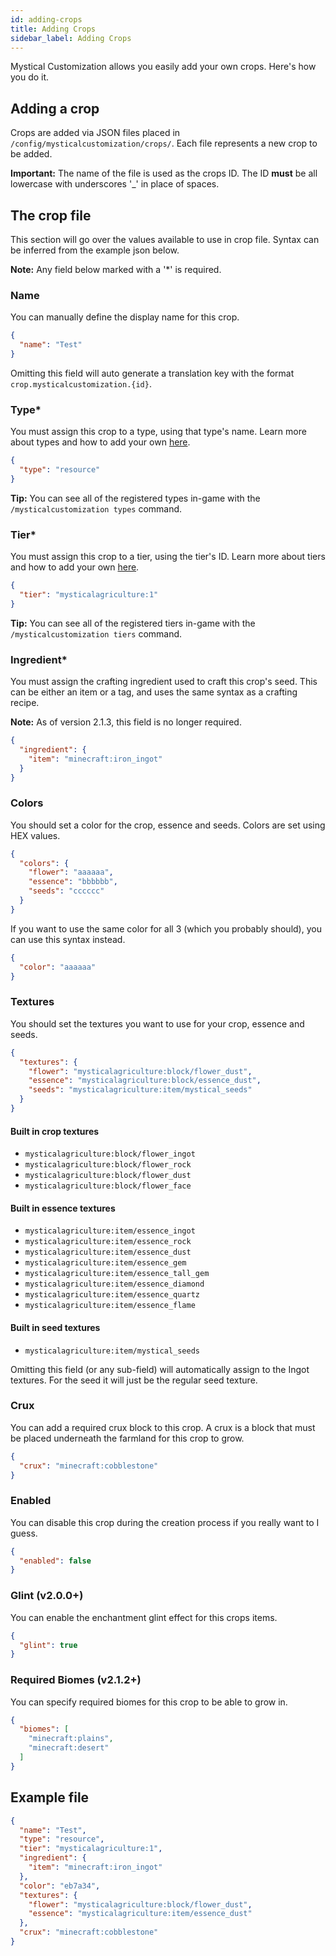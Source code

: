```yaml
---
id: adding-crops
title: Adding Crops
sidebar_label: Adding Crops
---
```


Mystical Customization allows you easily add your own crops. Here's how you do it.

## Adding a crop
Crops are added via JSON files placed in `/config/mysticalcustomization/crops/`. Each file represents a new crop to be added.

**Important:** The name of the file is used as the crops ID. The ID **must** be all lowercase with underscores '_' in place of spaces.

## The crop file
This section will go over the values available to use in crop file. Syntax can be inferred from the example json below.

**Note:** Any field below marked with a '*' is required.

### Name
You can manually define the display name for this crop.
```json
{
  "name": "Test"
}
```
Omitting this field will auto generate a translation key with the format `crop.mysticalcustomization.{id}`.

### Type*
You must assign this crop to a type, using that type's name. Learn more about types and how to add your own [here](adding-types.md).
```json
{
  "type": "resource"
}
```
**Tip:** You can see all of the registered types in-game with the `/mysticalcustomization types` command.

### Tier*
You must assign this crop to a tier, using the tier's ID. Learn more about tiers and how to add your own [here](adding-tiers.md).
```json
{
  "tier": "mysticalagriculture:1"
}
```
**Tip:** You can see all of the registered tiers in-game with the `/mysticalcustomization tiers` command.

### Ingredient*
You must assign the crafting ingredient used to craft this crop's seed. This can be either an item or a tag, and uses the same syntax as a crafting recipe.

**Note:** As of version 2.1.3, this field is no longer required.
```json
{
  "ingredient": {
    "item": "minecraft:iron_ingot"
  }
}
```

### Colors
You should set a color for the crop, essence and seeds. Colors are set using HEX values.
```json
{
  "colors": {
    "flower": "aaaaaa",
    "essence": "bbbbbb",
    "seeds": "cccccc"
  }
}
```
If you want to use the same color for all 3 (which you probably should), you can use this syntax instead.
```json
{
  "color": "aaaaaa"
}
```

### Textures
You should set the textures you want to use for your crop, essence and seeds.
```json
{
  "textures": {
    "flower": "mysticalagriculture:block/flower_dust",
    "essence": "mysticalagriculture:block/essence_dust",
    "seeds": "mysticalagriculture:item/mystical_seeds"
  }
}
```
#### Built in crop textures
- `mysticalagriculture:block/flower_ingot`
- `mysticalagriculture:block/flower_rock`
- `mysticalagriculture:block/flower_dust`
- `mysticalagriculture:block/flower_face`
#### Built in essence textures
- `mysticalagriculture:item/essence_ingot`
- `mysticalagriculture:item/essence_rock`
- `mysticalagriculture:item/essence_dust`
- `mysticalagriculture:item/essence_gem`
- `mysticalagriculture:item/essence_tall_gem`
- `mysticalagriculture:item/essence_diamond`
- `mysticalagriculture:item/essence_quartz`
- `mysticalagriculture:item/essence_flame`
#### Built in seed textures
- `mysticalagriculture:item/mystical_seeds`

Omitting this field (or any sub-field) will automatically assign to the Ingot textures. For the seed it will just be the regular seed texture.

### Crux
You can add a required crux block to this crop. A crux is a block that must be placed underneath the farmland for this crop to grow.
```json
{
  "crux": "minecraft:cobblestone"
}
```

### Enabled
You can disable this crop during the creation process if you really want to I guess.
```json
{
  "enabled": false
}
```

### Glint (v2.0.0+)
You can enable the enchantment glint effect for this crops items.
```json
{
  "glint": true
}
```

### Required Biomes (v2.1.2+)
You can specify required biomes for this crop to be able to grow in.
```json
{
  "biomes": [
    "minecraft:plains",
    "minecraft:desert"
  ]
}
```

## Example file
```json
{
  "name": "Test",
  "type": "resource",
  "tier": "mysticalagriculture:1",
  "ingredient": {
    "item": "minecraft:iron_ingot"
  },
  "color": "eb7a34",
  "textures": {
    "flower": "mysticalagriculture:block/flower_dust",
    "essence": "mysticalagriculture:item/essence_dust"
  },
  "crux": "minecraft:cobblestone"
}
```
